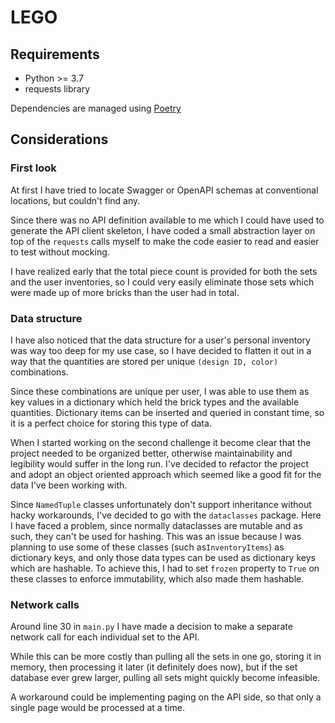 # LEGO

## Requirements
* Python >= 3.7
* requests library

Dependencies are managed using [Poetry](https://python-poetry.org/)

## Considerations

### First look
At first I have tried to locate Swagger or OpenAPI schemas at conventional locations, but couldn't find any.

Since there was no API definition available to me which I could have used to generate the API client skeleton, I have coded a small abstraction layer on top of the `requests` calls myself to make the code easier to read and easier to test without mocking.

I have realized early that the total piece count is provided for both the sets and the user inventories, so I could very easily eliminate those sets which were made up of more bricks than the user had in total.

### Data structure

I have also noticed that the data structure for a user's personal inventory was way too deep for my use case, so I have decided to flatten it out in a way that the quantities are stored per unique `(design ID, color)` combinations. 

Since these combinations are unique per user, I was able to use them as key values in a dictionary which held the brick types and the available quantities. Dictionary items can be inserted and queried in constant time, so it is a perfect choice for storing this type of data.

When I started working on the second challenge it become clear that the project needed to be organized better, otherwise maintainability and legibility would suffer in the long run. I've decided to refactor the project and adopt an object oriented approach which seemed like a good fit for the data I've been working with.

Since `NamedTuple` classes unfortunately don't support inheritance without hacky workarounds, I've decided to go with the `dataclasses` package. Here I have faced a problem, since normally dataclasses are mutable and as such, they can't be used for hashing. This was an issue because I was planning to use some of these classes (such as`InventoryItems`) as dictionary keys, and only those data types can be used as dictionary keys which are hashable. To achieve this, I had to set `frozen` property to `True` on these classes to enforce immutability, which also made them hashable.

### Network calls
Around line 30 in `main.py` I have made a decision to make a separate network call for each individual set to the API.

While this can be more costly than pulling all the sets in one go, storing it in memory, then processing it later (it definitely does now), but if the set database ever grew larger, pulling all sets might quickly become infeasible.

A workaround could be implementing paging on the API side, so that only a single page would be processed at a time.
